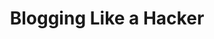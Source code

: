 ---
home: true
heroImage: /favicon.ico
actionText: Start →
actionLink: /en/guide/started.html
sidebarDepth: 2

title: Blogging Like a Hacker
lang: en
meta:
  - name: description
    content: hello
  - name: keywords
    content: super duper SEO
    
features:
- title: Simple
  details: Markdown-centric project structure that helps you focus on writing with minimal configuration.
- title: Vue Drive
  details: Enjoy the development experience of Vue and webpack, using The Vue component spout in Markdown, and using Vue to develop custom themes.
- title: Performance
  details: VuePress generates static HTML for each page pre-rendering and runs as a SPA when the page is loaded.
footer: MIT Licensed | Copyright © 2018-present Frank Huang
---